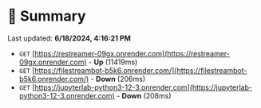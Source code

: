 # 📖 Summary
Last updated: **6/18/2024, 4:16:21 PM**

- `GET` [https://restreamer-09gx.onrender.com](https://restreamer-09gx.onrender.com) - **Up** (11419ms)
- `GET` [https://filestreambot-b5k6.onrender.com/](https://filestreambot-b5k6.onrender.com/) - **Down** (206ms)
- `GET` [https://jupyterlab-python3-12-3.onrender.com](https://jupyterlab-python3-12-3.onrender.com) - **Down** (208ms)
